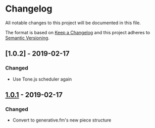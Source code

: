 # Changelog

All notable changes to this project will be documented in this file.

The format is based on [Keep a Changelog](http://keepachangelog.com/en/1.0.0/)
and this project adheres to [Semantic Versioning](http://semver.org/spec/v2.0.0.html).

## [1.0.2] - 2019-02-17

### Changed

- Use Tone.js scheduler again

## [1.0.1] - 2019-02-17

### Changed

- Convert to generative.fm's new piece structure

[1.0.1]: https://github.com/generative-music/piece-aisatsana/compare/v0.1.0...v1.0.1
